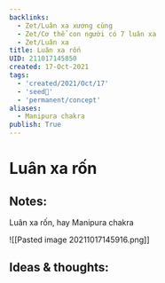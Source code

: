 ```yaml
---
backlinks:
  - Zet/Luân xa xương cùng
  - Zet/Cơ thể con người có 7 luân xa
  - Zet/Luân xa
title: Luân xa rốn
UID: 211017145850
created: 17-Oct-2021
tags:
  - 'created/2021/Oct/17'
  - 'seed🥜'
  - 'permanent/concept'
aliases:
  - Manipura chakra
publish: True
---
```

# Luân xa rốn

## Notes:
Luân xa rốn, hay Manipura chakra

![[Pasted image 20211017145916.png]]

## Ideas & thoughts:


